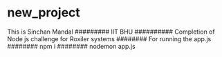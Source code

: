# new_project
This is Sinchan Mandal
#########
IIT BHU
##########
Completion of Node js challenge for Roxiler systems
########
For running the app.js
########
npm i
########
nodemon app.js
